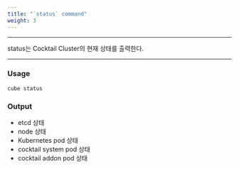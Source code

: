```yaml
---
title: "`status` command"
weight: 3
---
```


---
status는 Cocktail Cluster의 현재 상태를 출력한다.

---

### Usage

`cube status`

### Output

* etcd 상태
* node 상태
* Kubernetes pod 상태
* cocktail system pod 상태
* cocktail addon pod 상태

